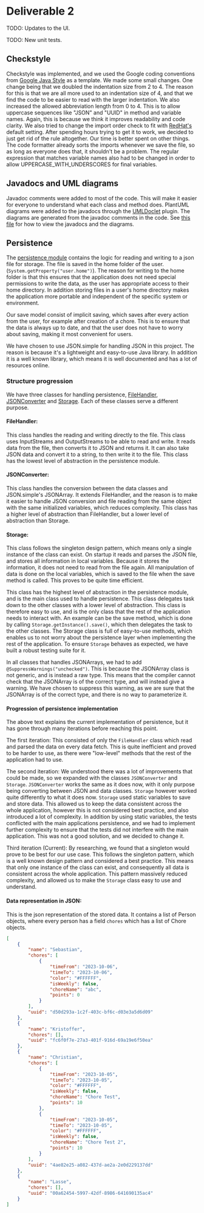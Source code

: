 # Deliverable 2

TODO: Updates to the UI.

TODO: New unit tests.

## Checkstyle

Checkstyle was implemented, and we used the Google coding conventions from [Google Java Style](https://google.github.io/styleguide/javaguide.html) as a template. We made some small changes. One change being that we doubled the indentation size from 2 to 4. The reason for this is that we are all more used to an indentation size of 4, and that we find the code to be easier to read with the larger indentation. We also increased the allowed abbreviation length from 0 to 4. This is to allow uppercase sequences like "JSON" and "UUID" in method and variable names. Again, this is because we think it improves readability and code clarity. We also tried to change the import order check to fit with [RedHat's](https://marketplace.visualstudio.com/items?itemName=redhat.java) default setting. After spending hours trying to get it to work, we decided to just get rid of the rule altogether. Our time is better spent on other things. The code formatter already sorts the imports whenever we save the file, so as long as everyone does that, it shouldn't be a problem. The regular expression that matches variable names also had to be changed in order to allow UPPERCASE_WITH_UNDERSCORES for final variables.

## Javadocs and UML diagrams

Javadoc comments were added to most of the code. This will make it easier for everyone to understand what each class and method does. PlantUML diagrams were added to the javadocs through the [UMLDoclet](https://github.com/talsma-ict/umldoclet) plugin. The diagrams are generated from the javadoc comments in the code. See [this file](/README.md) for how to view the javadocs and the diagrams.


## Persistence

The [persistence module](/chore-manager/persistence/) contains the logic for reading and writing to a json file for storage. The file is saved in the home folder of the user. (`System.getProperty("user.home")`). The reason for writing to the home folder is that this ensures that the application does not need special permissions to write the data, as the user has appropriate access to their home directory. In addition storing files in a user's home directory makes the application more portable and independent of the specific system or environment.

Our save model consist of implicit saving, which saves after every action from the user, for example after creation of a chore. This is to ensure that the data is always up to date, and that the user does not have to worry about saving, making it most convenient for users.

We have chosen to use JSON.simple for handling JSON in this project.
The reason is because it's a lightweight and easy-to-use Java library. 
In addition it is a well known library, which means it is well documented and has a lot of resources online.

### Structure progression

We have three classes for handling persistence, [FileHandler](/chore-manager/persistence/src/main/java/persistence/FileHandling/FileHandler.java), [JSONConverter](/chore-manager/persistence/src/main/java/persistence/FileHandling/JSONConverter.java) and [Storage](/chore-manager/persistence/src/main/java/persistence/FileHandling/Storage.java). Each of these classes serve a different purpose.

#### FileHandler: 
This class handles the reading and writing directly to the file. This class uses InputStreams and OutputStreams to be able to read and write. It reads data from the file, then converts it to JSON and returns it. It can also take JSON data and convert it to a string, to then write it to the file.
This class has the lowest level of abstraction in the persistence module.

#### JSONConverter:
This class handles the conversion between the data classes and JSON.simple's JSONArray. It extends FileHandler, and the reason is to make it easier to handle JSON conversion and file reading from the same object with the same initialized variables, which reduces complexity. This class has a higher level of abstraction than FileHandler, but a lower level of abstraction than Storage.

#### Storage:
This class follows the singleton design pattern, which means only a single instance of the class can exist. On startup it reads and parses the JSON file, and stores all information in local variables. Because it stores the information, it does not need to read from the file again. All manipulation of data is done on the local variables, which is saved to the file when the save method is called. This proves to be quite time efficient.

This class has the highest level of abstraction in the persistence module, and is the main class used to handle persistence. This class delegates task down to the other classes with a lower level of abstraction. This class is therefore easy to use, and is the only class that the rest of the application needs to interact with. An example can be the save method, which is done by calling `Storage.getInstance().save()`, which then delegates the task to the other classes. The Storage class is full of easy-to-use methods, which enables us to not worry about the persistence layer when implementing the rest of the application. To ensure `Storage` behaves as expected, we have built a robust testing suite for it.

In all classes that handles JSONArrays, we had to add `@SuppressWarnings("unchecked")`. This is because the JSONArray class is not generic, and is instead a raw type. This means that the compiler cannot check that the JSONArray is of the correct type, and will instead give a warning. We have chosen to suppress this warning, as we are sure that the JSONArray is of the correct type, and there is no way to parameterize it.

#### Progression of persistence implementation
The above text explains the current implementation of persistence, but it has gone through many iterations before reaching this point.

The first iteration: This consisted of only the `FileHandler` class which read and parsed the data on every data fetch. This is quite inefficient and proved to be harder to use, as there were "low-level" methods that the rest of the application had to use.

The second iteration: We understood there was a lot of improvements that could be made, so we expanded with the classes `JSONConverter` and `Storage`. `JSONConverter` works the same as it does now, with it only purpose being converting between JSON and data classes. `Storage` however worked quite differently to what it does now. `Storage` used static variables to save and store data. This allowed us to keep the data consistent across the whole application, however this is not considered best practice, and also introduced a lot of complexity. In addition by using static variables, the tests conflicted with the main applications persistence, and we had to implement further complexity to ensure that the tests did not interfere with the main application. This was not a good solution, and we decided to change it.

Third iteration (Current): By researching, we found that a singleton would prove to be best for our use case. This follows the singleton pattern, which is a well known design pattern and considered a best practice. This means that only one instance of the class can exist, and consequently all data is consistent across the whole application.
This pattern massively reduced complexity, and allowed us to make the `Storage` class easy to use and understand.

#### Data representation in JSON:
This is the json representation of the stored data.
It contains a list of Person objects, where every person has a field `chores` which has a list of Chore objects. 
```json
[
    {
        "name": "Sebastian",
        "chores": [
            {
                "timeFrom": "2023-10-06",
                "timeTo": "2023-10-06",
                "color": "#FFFFFF",
                "isWeekly": false,
                "choreName": "abc",
                "points": 0
            }
        ],
        "uuid": "d50d293a-1c2f-403c-bf6c-d03e3a5d6d09"
    },
    {
        "name": "Kristoffer",
        "chores": [],
        "uuid": "fc6f0f7e-27a3-401f-916d-69a19e6f50ea"
    },
    {
        "name": "Christian",
        "chores": [
            {
                "timeFrom": "2023-10-05",
                "timeTo": "2023-10-05",
                "color": "#FFFFFF",
                "isWeekly": false,
                "choreName": "Chore Test",
                "points": 10
            },
            {
                "timeFrom": "2023-10-05",
                "timeTo": "2023-10-05",
                "color": "#FFFFFF",
                "isWeekly": false,
                "choreName": "Chore Test 2",
                "points": 10
            }
        ],
        "uuid": "4ae82e25-a082-437d-ae2a-2e0d229137dd"
    },
    {
        "name": "Lasse",
        "chores": [],
        "uuid": "00a62454-5997-42df-8986-641690135ac4"
    }
]
```